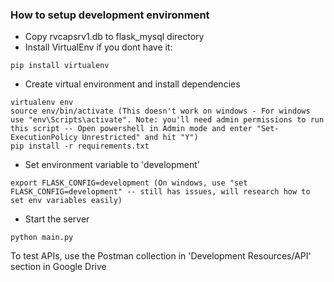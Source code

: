 ### How to setup development environment
- Copy rvcapsrv1.db to flask_mysql directory
- Install VirtualEnv if you dont have it:
```
pip install virtualenv
```
- Create virtual environment and install dependencies
```
virtualenv env
source env/bin/activate (This doesn't work on windows - For windows use "env\Scripts\activate". Note: you'll need admin permissions to run this script -- Open powershell in Admin mode and enter "Set-ExecutionPolicy Unrestricted" and hit "Y")
pip install -r requirements.txt
```
- Set environment variable to 'development'
```
export FLASK_CONFIG=development (On windows, use "set FLASK_CONFIG=development" -- still has issues, will research how to set env variables easily)
```
- Start the server
```
python main.py
```
To test APIs, use the Postman collection in 'Development Resources/API' section in Google Drive
